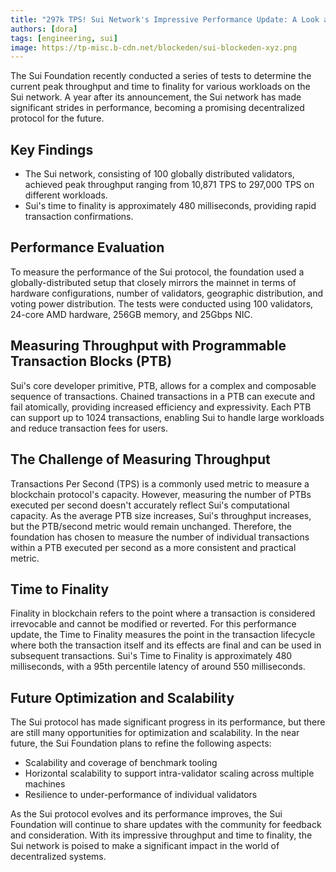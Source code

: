 ```yaml
---
title: "297k TPS! Sui Network's Impressive Performance Update: A Look at Throughput and Time to Finality"
authors: [dora]
tags: [engineering, sui]
image: https://tp-misc.b-cdn.net/blockeden/sui-blockeden-xyz.png
---
```


The Sui Foundation recently conducted a series of tests to determine the current peak throughput and time to finality for various workloads on the Sui network. A year after its announcement, the Sui network has made significant strides in performance, becoming a promising decentralized protocol for the future.

## Key Findings

* The Sui network, consisting of 100 globally distributed validators, achieved peak throughput ranging from 10,871 TPS to 297,000 TPS on different workloads.
* Sui's time to finality is approximately 480 milliseconds, providing rapid transaction confirmations.

## Performance Evaluation

To measure the performance of the Sui protocol, the foundation used a globally-distributed setup that closely mirrors the mainnet in terms of hardware configurations, number of validators, geographic distribution, and voting power distribution. The tests were conducted using 100 validators, 24-core AMD hardware, 256GB memory, and 25Gbps NIC.

## Measuring Throughput with Programmable Transaction Blocks (PTB)

Sui's core developer primitive, PTB, allows for a complex and composable sequence of transactions. Chained transactions in a PTB can execute and fail atomically, providing increased efficiency and expressivity. Each PTB can support up to 1024 transactions, enabling Sui to handle large workloads and reduce transaction fees for users.

## The Challenge of Measuring Throughput

Transactions Per Second (TPS) is a commonly used metric to measure a blockchain protocol's capacity. However, measuring the number of PTBs executed per second doesn't accurately reflect Sui's computational capacity. As the average PTB size increases, Sui's throughput increases, but the PTB/second metric would remain unchanged. Therefore, the foundation has chosen to measure the number of individual transactions within a PTB executed per second as a more consistent and practical metric.

## Time to Finality
Finality in blockchain refers to the point where a transaction is considered irrevocable and cannot be modified or reverted. For this performance update, the Time to Finality measures the point in the transaction lifecycle where both the transaction itself and its effects are final and can be used in subsequent transactions. Sui's Time to Finality is approximately 480 milliseconds, with a 95th percentile latency of around 550 milliseconds.

## Future Optimization and Scalability

The Sui protocol has made significant progress in its performance, but there are still many opportunities for optimization and scalability. In the near future, the Sui Foundation plans to refine the following aspects:

* Scalability and coverage of benchmark tooling
* Horizontal scalability to support intra-validator scaling across multiple machines
* Resilience to under-performance of individual validators

As the Sui protocol evolves and its performance improves, the Sui Foundation will continue to share updates with the community for feedback and consideration. With its impressive throughput and time to finality, the Sui network is poised to make a significant impact in the world of decentralized systems.




